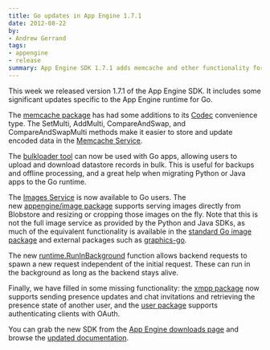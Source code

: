 ```yaml
---
title: Go updates in App Engine 1.7.1
date: 2012-08-22
by:
- Andrew Gerrand
tags:
- appengine
- release
summary: App Engine SDK 1.7.1 adds memcache and other functionality for Go.
---
```



This week we released version 1.7.1 of the App Engine SDK.
It includes some significant updates specific to the App Engine runtime for Go.

The [memcache package](https://developers.google.com/appengine/docs/go/memcache/reference) has
had some additions to its [Codec](https://developers.google.com/appengine/docs/go/memcache/reference#Codec) convenience type.
The SetMulti, AddMulti, CompareAndSwap, and CompareAndSwapMulti methods
make it easier to store and update encoded data in the [Memcache Service](https://developers.google.com/appengine/docs/go/memcache/overview).

The [bulkloader tool](https://developers.google.com/appengine/docs/go/tools/uploadingdata) can
now be used with Go apps,
allowing users to upload and download datastore records in bulk.
This is useful for backups and offline processing,
and a great help when migrating Python or Java apps to the Go runtime.

The [Images Service](https://developers.google.com/appengine/docs/go/images/overview) is
now available to Go users.
The new [appengine/image package](https://developers.google.com/appengine/docs/go/images/reference) supports serving
images directly from Blobstore and resizing or cropping those images on the fly.
Note that this is not the full image service as provided by the Python and Java SDKs,
as much of the equivalent functionality is available in the [standard Go image package](/pkg/image/) and
external packages such as [graphics-go](http://code.google.com/p/graphics-go/).

The new [runtime.RunInBackground](https://developers.google.com/appengine/docs/go/backends/runtime#RunInBackground) function
allows backend requests to spawn a new request independent of the initial request.
These can run in the background as long as the backend stays alive.

Finally, we have filled in some missing functionality:
the [xmpp package](https://developers.google.com/appengine/docs/go/xmpp/reference) now
supports sending presence updates and chat invitations and retrieving the
presence state of another user,
and the [user package](https://developers.google.com/appengine/docs/go/users/reference) supports
authenticating clients with OAuth.

You can grab the new SDK from the [App Engine downloads page](https://developers.google.com/appengine/downloads#Google_App_Engine_SDK_for_Go) and
browse the [updated documentation](https://developers.google.com/appengine/docs/go).
